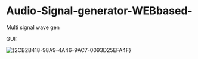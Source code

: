 # Audio-Signal-generator-WEBbased-
Multi signal wave gen

GUI:


![{2CB2B418-98A9-4A46-9AC7-0093D25EFA4F}](https://github.com/user-attachments/assets/a98cdcb5-f9ab-468e-a513-4083caec8e10)
